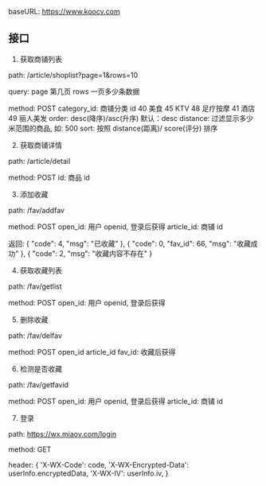 baseURL: https://www.koocv.com

## 接口

1. 获取商铺列表

  path: /article/shoplist?page=1&rows=10

  query: page 第几页
         rows 一页多少条数据

  method: POST
    category_id: 商铺分类 id
      40 美食
      45 KTV
      48 足疗按摩
      41 酒店
      49 丽人美发
    order: desc(降序)/asc(升序) 默认：desc
    distance: 过滤显示多少米范围的商品, 如: 500
    sort: 按照 distance(距离)/ score(评分) 排序

2. 获取商铺详情

  path: /article/detail

  method: POST
    id: 商品 id

3. 添加收藏

  path: /fav/addfav

  method: POST
    open_id: 用户 openid, 登录后获得
    article_id: 商铺 id

  返回:
    {
      "code": 4,
      "msg": "已收藏"
    },
    {
    	"code": 0,
    	"fav_id": 66,
    	"msg": "收藏成功"
    },
    {
    	"code": 2,
    	"msg": "收藏内容不存在"
    }

4. 获取收藏列表

  path: /fav/getlist

  method: POST
    open_id: 用户 openid, 登录后获得

5. 删除收藏

  path: /fav/delfav

  method: POST
    open_id
    article_id
    fav_id: 收藏后获得

6. 检测是否收藏

  path: /fav/getfavid

  method: POST
    open_id: 用户 openid, 登录后获得
    article_id: 商铺 id

7. 登录

  path: https://wx.miaov.com/login

  method: GET

  header: {
    'X-WX-Code': code,
    'X-WX-Encrypted-Data': userInfo.encryptedData,
    'X-WX-IV': userInfo.iv,
  }
